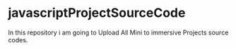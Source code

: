 # javascriptProjectSourceCode
In this repository i am going to Upload All Mini to immersive Projects source codes.
